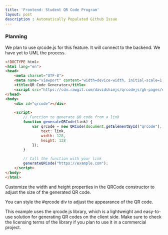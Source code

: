 ```yaml
---
title: 'Frontend: Student QR Code Program'
layout: post
description : Automatically Populated Github Issue
---
```


### Planning

We plan to use qrcode.js for this feature. It will connect to the backend. We have yet to UML the process.

```html
<!DOCTYPE html>
<html lang="en">
<head>
    <meta charset="UTF-8">
    <meta name="viewport" content="width=device-width, initial-scale=1.0">
    <title>QR Code Generator</title>
    <script src="https://cdn.rawgit.com/davidshimjs/qrcodejs/gh-pages/qrcode.min.js"></script>
</head>
<body>
    <div id="qrcode"></div>

    <script>
        // Function to generate QR code from a link
        function generateQRCode(link) {
            var qrcode = new QRCode(document.getElementById("qrcode"), {
                text: link,
                width: 128,
                height: 128
            });
        }

        // Call the function with your link
        generateQRCode("https://example.com");
    </script>
</body>
</html>
```

Customize the width and height properties in the QRCode constructor to adjust the size of the generated QR code.

You can style the #qrcode div to adjust the appearance of the QR code.

This example uses the qrcode.js library, which is a lightweight and easy-to-use solution for generating QR codes on the client side. Make sure to check the licensing terms of the library if you plan to use it in a commercial project.


